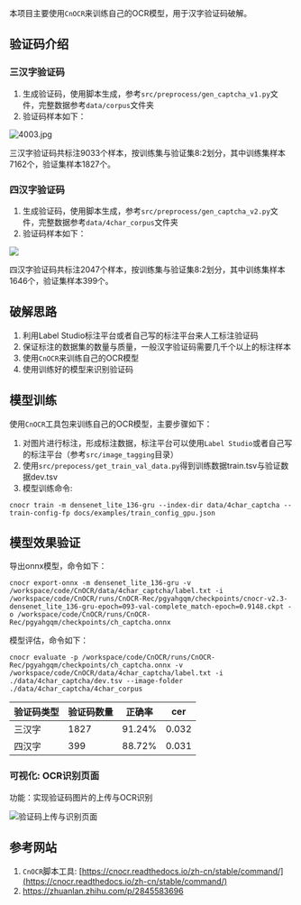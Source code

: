 本项目主要使用`CnOCR`来训练自己的OCR模型，用于汉字验证码破解。

## 验证码介绍

### 三汉字验证码

1. 生成验证码，使用脚本生成，参考`src/preprocess/gen_captcha_v1.py`文件，完整数据参考`data/corpus`文件夹
2. 验证码样本如下：

![4003.jpg](https://s2.loli.net/2024/10/23/ilyHSdeOJLz6jus.jpg)

三汉字验证码共标注9033个样本，按训练集与验证集8:2划分，其中训练集样本7162个，验证集样本1827个。

### 四汉字验证码

1. 生成验证码，使用脚本生成，参考`src/preprocess/gen_captcha_v2.py`文件，完整数据参考`data/4char_corpus`文件夹
2. 验证码样本如下：

![](https://s2.loli.net/2024/10/23/GgrLlDnQ92TPuI6.png)

四汉字验证码共标注2047个样本，按训练集与验证集8:2划分，其中训练集样本1646个，验证集样本399个。

## 破解思路

1. 利用Label Studio标注平台或者自己写的标注平台来人工标注验证码
2. 保证标注的数据集的数量与质量，一般汉字验证码需要几千个以上的标注样本
3. 使用`CnOCR`来训练自己的OCR模型
4. 使用训练好的模型来识别验证码

## 模型训练

使用`CnOCR`工具包来训练自己的OCR模型，主要步骤如下：

1. 对图片进行标注，形成标注数据，标注平台可以使用`Label Studio`或者自己写的标注平台（参考`src/image_tagging`目录）
2. 使用`src/prepocess/get_train_val_data.py`得到训练数据train.tsv与验证数据dev.tsv
3. 模型训练命令:

```commandline
cnocr train -m densenet_lite_136-gru --index-dir data/4char_captcha --train-config-fp docs/examples/train_config_gpu.json
```

## 模型效果验证

导出onnx模型，命令如下：

```commandline
cnocr export-onnx -m densenet_lite_136-gru -v /workspace/code/CnOCR/data/4char_captcha/label.txt -i /workspace/code/CnOCR/runs/CnOCR-Rec/pgyahgqm/checkpoints/cnocr-v2.3-densenet_lite_136-gru-epoch=093-val-complete_match-epoch=0.9148.ckpt -o /workspace/code/CnOCR/runs/CnOCR-Rec/pgyahgqm/checkpoints/ch_captcha.onnx
```

模型评估，命令如下：

```commandline
cnocr evaluate -p /workspace/code/CnOCR/runs/CnOCR-Rec/pgyahgqm/checkpoints/ch_captcha.onnx -v /workspace/code/CnOCR/data/4char_captcha/label.txt -i ./data/4char_captcha/dev.tsv --image-folder ./data/4char_captcha/4char_corpus
```

| 验证码类型 |验证码数量| 正确率 | cer   |
|-------|---|---|-------|
| 三汉字   |1827|91.24%| 0.032 |
| 四汉字   |399|88.72%| 0.031 |


### 可视化: OCR识别页面

功能：实现验证码图片的上传与OCR识别

![验证码上传与识别页面](https://s2.loli.net/2024/10/25/lqxK6VJyi5O9gA2.png)

## 参考网站

1. `CnOCR`脚本工具: [https://cnocr.readthedocs.io/zh-cn/stable/command/](https://cnocr.readthedocs.io/zh-cn/stable/command/)
2. https://zhuanlan.zhihu.com/p/2845583696 